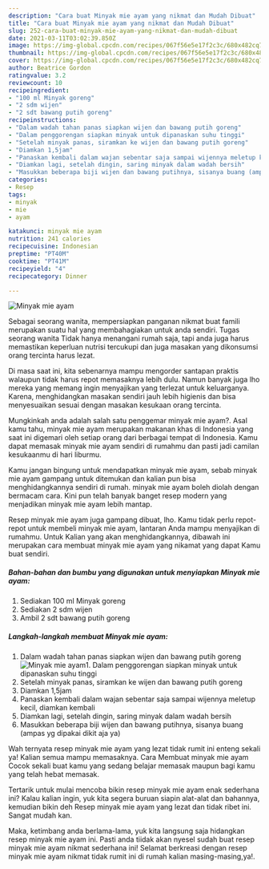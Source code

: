 ```yaml
---
description: "Cara buat Minyak mie ayam yang nikmat dan Mudah Dibuat"
title: "Cara buat Minyak mie ayam yang nikmat dan Mudah Dibuat"
slug: 252-cara-buat-minyak-mie-ayam-yang-nikmat-dan-mudah-dibuat
date: 2021-03-11T03:02:39.850Z
image: https://img-global.cpcdn.com/recipes/067f56e5e17f2c3c/680x482cq70/minyak-mie-ayam-foto-resep-utama.jpg
thumbnail: https://img-global.cpcdn.com/recipes/067f56e5e17f2c3c/680x482cq70/minyak-mie-ayam-foto-resep-utama.jpg
cover: https://img-global.cpcdn.com/recipes/067f56e5e17f2c3c/680x482cq70/minyak-mie-ayam-foto-resep-utama.jpg
author: Beatrice Gordon
ratingvalue: 3.2
reviewcount: 10
recipeingredient:
- "100 ml Minyak goreng"
- "2 sdm wijen"
- "2 sdt bawang putih goreng"
recipeinstructions:
- "Dalam wadah tahan panas siapkan wijen dan bawang putih goreng"
- "Dalam penggorengan siapkan minyak untuk dipanaskan suhu tinggi"
- "Setelah minyak panas, siramkan ke wijen dan bawang putih goreng"
- "Diamkan 1,5jam"
- "Panaskan kembali dalam wajan sebentar saja sampai wijennya meletup kecil, diamkan kembali"
- "Diamkan lagi, setelah dingin, saring minyak dalam wadah bersih"
- "Masukkan beberapa biji wijen dan bawang putihnya, sisanya buang (ampas yg dipakai dikit aja ya)"
categories:
- Resep
tags:
- minyak
- mie
- ayam

katakunci: minyak mie ayam 
nutrition: 241 calories
recipecuisine: Indonesian
preptime: "PT40M"
cooktime: "PT41M"
recipeyield: "4"
recipecategory: Dinner

---
```



![Minyak mie ayam](https://img-global.cpcdn.com/recipes/067f56e5e17f2c3c/680x482cq70/minyak-mie-ayam-foto-resep-utama.jpg)

Sebagai seorang wanita, mempersiapkan panganan nikmat buat famili merupakan suatu hal yang membahagiakan untuk anda sendiri. Tugas seorang  wanita Tidak hanya menangani rumah saja, tapi anda juga harus memastikan keperluan nutrisi tercukupi dan juga masakan yang dikonsumsi orang tercinta harus lezat.

Di masa  saat ini, kita sebenarnya mampu mengorder santapan praktis walaupun tidak harus repot memasaknya lebih dulu. Namun banyak juga lho mereka yang memang ingin menyajikan yang terlezat untuk keluarganya. Karena, menghidangkan masakan sendiri jauh lebih higienis dan bisa menyesuaikan sesuai dengan masakan kesukaan orang tercinta. 



Mungkinkah anda adalah salah satu penggemar minyak mie ayam?. Asal kamu tahu, minyak mie ayam merupakan makanan khas di Indonesia yang saat ini digemari oleh setiap orang dari berbagai tempat di Indonesia. Kamu dapat memasak minyak mie ayam sendiri di rumahmu dan pasti jadi camilan kesukaanmu di hari liburmu.

Kamu jangan bingung untuk mendapatkan minyak mie ayam, sebab minyak mie ayam gampang untuk ditemukan dan kalian pun bisa menghidangkannya sendiri di rumah. minyak mie ayam boleh diolah dengan bermacam cara. Kini pun telah banyak banget resep modern yang menjadikan minyak mie ayam lebih mantap.

Resep minyak mie ayam juga gampang dibuat, lho. Kamu tidak perlu repot-repot untuk membeli minyak mie ayam, lantaran Anda mampu menyajikan di rumahmu. Untuk Kalian yang akan menghidangkannya, dibawah ini merupakan cara membuat minyak mie ayam yang nikamat yang dapat Kamu buat sendiri.

<!--inarticleads1-->

##### Bahan-bahan dan bumbu yang digunakan untuk menyiapkan Minyak mie ayam:

1. Sediakan 100 ml Minyak goreng
1. Sediakan 2 sdm wijen
1. Ambil 2 sdt bawang putih goreng




<!--inarticleads2-->

##### Langkah-langkah membuat Minyak mie ayam:

1. Dalam wadah tahan panas siapkan wijen dan bawang putih goreng
<img src="https://img-global.cpcdn.com/steps/495545d8acaa164a/160x128cq70/minyak-mie-ayam-langkah-memasak-1-foto.jpg" alt="Minyak mie ayam">1. Dalam penggorengan siapkan minyak untuk dipanaskan suhu tinggi
1. Setelah minyak panas, siramkan ke wijen dan bawang putih goreng
1. Diamkan 1,5jam
1. Panaskan kembali dalam wajan sebentar saja sampai wijennya meletup kecil, diamkan kembali
1. Diamkan lagi, setelah dingin, saring minyak dalam wadah bersih
1. Masukkan beberapa biji wijen dan bawang putihnya, sisanya buang (ampas yg dipakai dikit aja ya)




Wah ternyata resep minyak mie ayam yang lezat tidak rumit ini enteng sekali ya! Kalian semua mampu memasaknya. Cara Membuat minyak mie ayam Cocok sekali buat kamu yang sedang belajar memasak maupun bagi kamu yang telah hebat memasak.

Tertarik untuk mulai mencoba bikin resep minyak mie ayam enak sederhana ini? Kalau kalian ingin, yuk kita segera buruan siapin alat-alat dan bahannya, kemudian bikin deh Resep minyak mie ayam yang lezat dan tidak ribet ini. Sangat mudah kan. 

Maka, ketimbang anda berlama-lama, yuk kita langsung saja hidangkan resep minyak mie ayam ini. Pasti anda tiidak akan nyesel sudah buat resep minyak mie ayam nikmat sederhana ini! Selamat berkreasi dengan resep minyak mie ayam nikmat tidak rumit ini di rumah kalian masing-masing,ya!.

